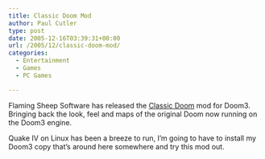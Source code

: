 ```yaml
---
title: Classic Doom Mod
author: Paul Cutler
type: post
date: 2005-12-16T03:39:31+00:00
url: /2005/12/classic-doom-mod/
categories:
  - Entertainment
  - Games
  - PC Games

---
```

Flaming Sheep Software has released the [Classic Doom][1] mod for Doom3. Bringing back the look, feel and maps of the original Doom now running on the Doom3 engine.

Quake IV on Linux has been a breeze to run, I&#8217;m going to have to install my Doom3 copy that&#8217;s around here somewhere and try this mod out.

 [1]: http://cdoom.d3files.com/index.php